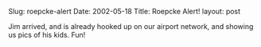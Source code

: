 Slug: roepcke-alert
Date: 2002-05-18
Title: Roepcke Alert!
layout: post

Jim arrived, and is already hooked up on our airport network, and showing us pics of his kids. Fun!
